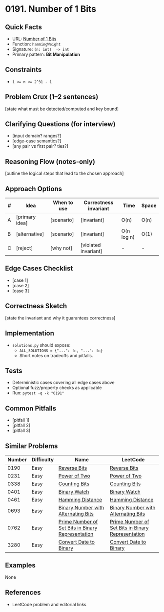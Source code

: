 # 0191. Number of 1 Bits

## Quick Facts

- URL: [Number of 1 Bits](https://leetcode.com/problems/number-of-1-bits/)
- Function: `hammingWeight`
- Signature: `(n: int)  -> int`
- Primary pattern: **Bit Manipulation**

## Constraints

- `1 <= n <= 2^31 - 1`

## Problem Crux (1–2 sentences)

[state what must be detected/computed and key bound]

## Clarifying Questions (for interview)

- [input domain? ranges?]
- [edge-case semantics?]
- [any pair vs first pair? ties?]

## Reasoning Flow (notes-only)

[outline the logical steps that lead to the chosen approach]

## Approach Options

| # | Idea | When to use | Correctness invariant | Time | Space |
|---|------|-------------|-----------------------|------|-------|
| A | [primary idea] | [scenario] | [invariant] | O(n) | O(n) |
| B | [alternative] | [scenario] | [invariant] | O(n log n) | O(1) |
| C | [reject] | [why not] | [violated invariant] | - | - |

## Edge Cases Checklist

- [case 1]
- [case 2]
- [case 3]

## Correctness Sketch

[state the invariant and why it guarantees correctness]

## Implementation

- `solutions.py` should expose:
  - `ALL_SOLUTIONS = {"...": fn, "...": fn}`
  - Short notes on tradeoffs and pitfalls.

## Tests

- Deterministic cases covering all edge cases above
- Optional fuzz/property checks as applicable
- Run: `pytest -q -k "0191"`

## Common Pitfalls

- [pitfall 1]
- [pitfall 2]
- [pitfall 3]

## Similar Problems

| Number | Difficulty | Name | LeetCode |
|---|---|---|---|
| 0190 | Easy | [Reverse Bits](../0190-reverse-bits/readme.md) | [Reverse Bits](https://leetcode.com/problems/reverse-bits/) |
| 0231 | Easy | [Power of Two](../0231-power-of-two/readme.md) | [Power of Two](https://leetcode.com/problems/power-of-two/) |
| 0338 | Easy | [Counting Bits](../0338-counting-bits/readme.md) | [Counting Bits](https://leetcode.com/problems/counting-bits/) |
| 0401 | Easy | [Binary Watch](../0401-binary-watch/readme.md) | [Binary Watch](https://leetcode.com/problems/binary-watch/) |
| 0461 | Easy | [Hamming Distance](../0461-hamming-distance/readme.md) | [Hamming Distance](https://leetcode.com/problems/hamming-distance/) |
| 0693 | Easy | [Binary Number with Alternating Bits](../0693-binary-number-with-alternating-bits/readme.md) | [Binary Number with Alternating Bits](https://leetcode.com/problems/binary-number-with-alternating-bits/) |
| 0762 | Easy | [Prime Number of Set Bits in Binary Representation](../0762-prime-number-of-set-bits-in-binary-representation/readme.md) | [Prime Number of Set Bits in Binary Representation](https://leetcode.com/problems/prime-number-of-set-bits-in-binary-representation/) |
| 3280 | Easy | [Convert Date to Binary](../3280-convert-date-to-binary/readme.md) | [Convert Date to Binary](https://leetcode.com/problems/convert-date-to-binary/) |

## Examples

None

## References

- LeetCode problem and editorial links
